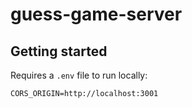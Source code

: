 # guess-game-server

## Getting started

Requires a `.env` file to run locally:

```
CORS_ORIGIN=http://localhost:3001
```
